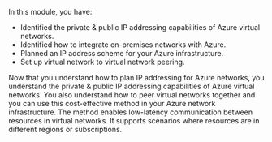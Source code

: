 In this module, you have:

- Identified the private & public IP addressing capabilities of Azure virtual networks.
- Identified how to integrate on-premises networks with Azure.
- Planned an IP address scheme for your Azure infrastructure.
- Set up virtual network to virtual network peering.

Now that you understand how to plan IP addressing for Azure networks, you understand the private & public IP addressing capabilities of Azure virtual networks. You also understand how to peer virtual networks together and you can use this cost-effective method in your Azure network infrastructure. The method enables low-latency communication between resources in virtual networks. It supports scenarios where resources are in different regions or subscriptions.
